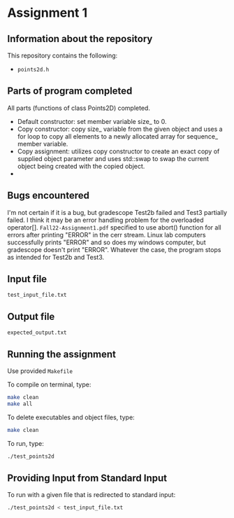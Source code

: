 # Assignment 1

## Information about the repository

This repository contains the following:
- `points2d.h`

## Parts of program completed

All parts (functions of class Points2D) completed.
- Default constructor: set member variable size_ to 0.
- Copy constructor: copy size_ variable from the given object and uses a for loop to copy all elements to a newly allocated array for sequence_ member variable.
- Copy assignment: utilizes copy constructor to create an exact copy of supplied object parameter and uses std::swap to swap the current object being created with the copied object.
- 

## Bugs encountered

I'm not certain if it is a bug, but gradescope Test2b failed and Test3 partially failed.
I think it may be an error handling problem for the overloaded operator[].
`Fall22-Assignment1.pdf` specified to use abort() function for all errors after printing "ERROR" in the cerr stream.
Linux lab computers successfully prints "ERROR" and so does my windows computer, but gradescope doesn't print "ERROR".
Whatever the case, the program stops as intended for Test2b and Test3.

## Input file

`test_input_file.txt`

## Output file

`expected_output.txt`

## Running the assignment

Use provided `Makefile`

To compile on terminal, type:

```bash
make clean
make all
```

To delete executables and object files, type:

```bash
make clean
```

To run, type:

```bash
./test_points2d
```

## Providing Input from Standard Input

To run with a given file that is redirected to standard input:

```bash
./test_points2d < test_input_file.txt
```
